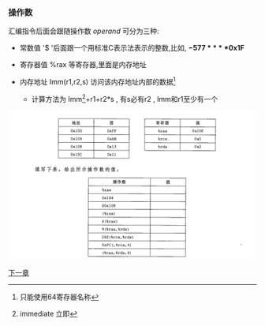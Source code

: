 ### 操作数
汇编指令后面会跟随操作数 *operand* 可分为三种:
- 常数值 '$ '后面跟一个用标准C表示法表示的整数,比如, **$-577** **$0x1F**
- 寄存器值 %rax 等寄存器,里面是内存地址
- 内存地址 Imm(r1,r2,s) 访问该内存地址内部的数据[^1]
  
  - 计算方法为 Imm[^2]+r1+r2*s , 有s必有r2 , Imm和r1至少有一个  
[^2]:immediate 立即  
[^1]:只能使用64寄存器名称  

![3.1练习题](./picturefield/3.1.png)

[下一章](3.2_3.3.md)